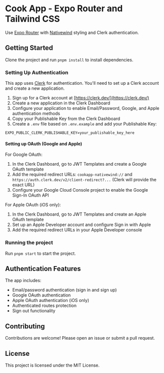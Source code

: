 # Cook App - Expo Router and Tailwind CSS

Use [Expo Router](https://docs.expo.dev/router/introduction/) with [Nativewind](https://www.nativewind.dev/v4/overview/) styling and Clerk authentication.

## Getting Started

Clone the project and run `pnpm install` to install dependencies.

### Setting Up Authentication

This app uses [Clerk](https://clerk.dev/) for authentication. You'll need to set up a Clerk account and create a new application.

1. Sign up for a Clerk account at [https://clerk.dev/](https://clerk.dev/)
2. Create a new application in the Clerk Dashboard
3. Configure your application to enable Email/Password, Google, and Apple authentication methods
4. Copy your Publishable Key from the Clerk Dashboard
5. Create a `.env` file based on `.env.example` and add your Publishable Key:

```
EXPO_PUBLIC_CLERK_PUBLISHABLE_KEY=your_publishable_key_here
```

#### Setting up OAuth (Google and Apple)

For Google OAuth:
1. In the Clerk Dashboard, go to JWT Templates and create a Google OAuth template
2. Add the required redirect URLs: `cookapp-nativewind://` and `https://auth.clerk.dev/v2/client-redirect?...` (Clerk will provide the exact URL)
3. Configure your Google Cloud Console project to enable the Google Sign-In OAuth API

For Apple OAuth (iOS only):
1. In the Clerk Dashboard, go to JWT Templates and create an Apple OAuth template
2. Set up an Apple Developer account and configure Sign in with Apple
3. Add the required redirect URLs in your Apple Developer console

### Running the project

Run `pnpm start` to start the project.

## Authentication Features

The app includes:
- Email/password authentication (sign in and sign up)
- Google OAuth authentication
- Apple OAuth authentication (iOS only)
- Authenticated routes protection
- Sign out functionality

## Contributing

Contributions are welcome! Please open an issue or submit a pull request.

## License

This project is licensed under the MIT License.
